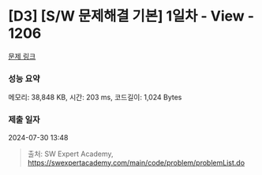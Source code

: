 # [D3] [S/W 문제해결 기본] 1일차 - View - 1206 

[문제 링크](https://swexpertacademy.com/main/code/problem/problemDetail.do?contestProbId=AV134DPqAA8CFAYh) 

### 성능 요약

메모리: 38,848 KB, 시간: 203 ms, 코드길이: 1,024 Bytes

### 제출 일자

2024-07-30 13:48



> 출처: SW Expert Academy, https://swexpertacademy.com/main/code/problem/problemList.do